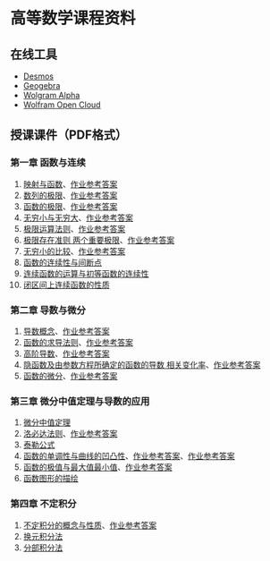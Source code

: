# 高等数学课程资料

## 在线工具
* [Desmos](https://www.desmos.com/calculator)
* [Geogebra](https://www.geogebra.org/apps)
* [Wolgram Alpha](https://www.wolframalpha.com)
* [Wolfram Open Cloud](https://www.open.wolframcloud.com)

## 授课课件（PDF格式）

### 第一章 函数与连续
1. [映射与函数](sections/0101_映射与函数.pdf)、[作业参考答案](answers/0101_answer.pdf)
2. [数列的极限](sections/0102_数列的极限.pdf)、[作业参考答案](answers/0102_answer.pdf)
3. [函数的极限](sections/0103_函数的极限.pdf)、[作业参考答案](answers/0103_answer.pdf)
4. [无穷小与无穷大](sections/0104_无穷小与无穷大.pdf)、[作业参考答案](answers/0104_answer.pdf)
5. [极限运算法则](sections/0105_极限运算法则.pdf)、[作业参考答案](answers/0105_answer.pdf)
6. [极限存在准则 两个重要极限](sections/0106_极限存在准则-两个重要极限.pdf)、[作业参考答案](answers/0106_answer.pdf)
7. [无穷小的比较](sections/0107_无穷小的比较.pdf)、[作业参考答案](answers/0107_answer.pdf)
8. [函数的连续性与间断点](sections/0108_函数的连续性与间断点.pdf)
9. [连续函数的运算与初等函数的连续性](sections/0109_连续函数的运算与初等函数的连续性.pdf)
10. [闭区间上连续函数的性质](sections/0110_闭区间上连续函数的性质.pdf)

### 第二章 导数与微分
1. [导数概念](sections/0201_导数概念.pdf)、[作业参考答案](answers/0201_answer.pdf)
2. [函数的求导法则](sections/0202_函数的求导法则.pdf)、[作业参考答案](answers/0202_answer.pdf)
3. [高阶导数](sections/0203_高阶导数.pdf)、[作业参考答案](answers/0203_answer.pdf)
4. [隐函数及由参数方程所确定的函数的导数 相关变化率](sections/0204_隐函数及由参数方程所确定的函数的导数-相关变化率.pdf)、[作业参考答案](answers/0204_answer.pdf)
5. [函数的微分](sections/0205_函数的微分.pdf)、[作业参考答案](answers/0205_answer.pdf)

### 第三章 微分中值定理与导数的应用
1. [微分中值定理](sections/0301_微分中值定理.pdf)
2. [洛必达法则](sections/0302_洛必达法则.pdf)、[作业参考答案](answers/0302_answer.pdf)
3. [泰勒公式](sections/0303_泰勒公式.pdf)
4. [函数的单调性与曲线的凹凸性](sections/0304_函数的单调性与曲线的凹凸性.pdf)、[作业参考答案](answers/0304_answer.pdf)、[作业参考答案](answers/0304_answer.pdf)
5. [函数的极值与最大值最小值](sections/0305_函数的极值与最大值最小值.pdf)、[作业参考答案](answers/0305_answer.pdf)
6. [函数图形的描绘](sections/0306_函数图形的描绘.pdf)

### 第四章 不定积分
1. [不定积分的概念与性质](sections/0401_不定积分的概念与性质.pdf)、[作业参考答案](answers/0401_answer.pdf)
2. [换元积分法](sections/0402_换元积分法.pdf)
3. [分部积分法](sections/0403_分部积分法.pdf)
